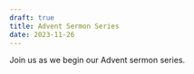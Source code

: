 ```yaml
---
draft: true
title: Advent Sermon Series
date: 2023-11-26
---
```


Join us as we begin our Advent sermon series.

<!--more-->
